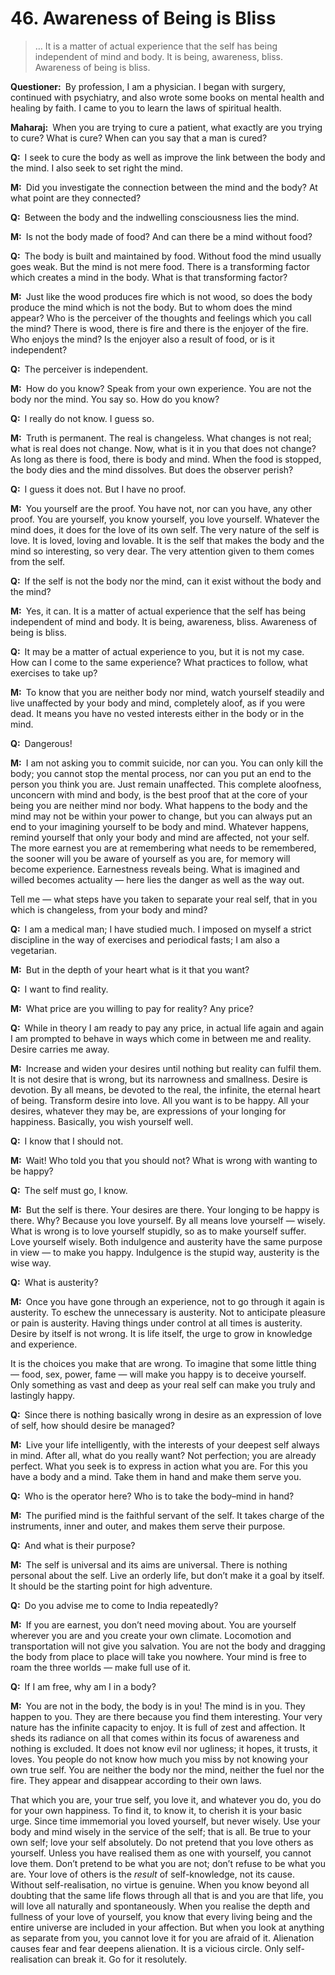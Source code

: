# 46. Awareness of Being is Bliss

>… It is a matter of actual experience that the self has being independent of mind and body. It is being, awareness, bliss. Awareness of being is bliss.

**Questioner:**&ensp;By profession, I am a physician. I began with surgery, continued with psychiatry, and also wrote some books on mental health and healing by faith. I came to you to learn the laws of spiritual health.

**Maharaj:**&ensp;When you are trying to cure a patient, what exactly are you trying to cure? What is cure? When can you say that a man is cured?

**Q:**&ensp;I seek to cure the body as well as improve the link between the body and the mind. I also seek to set right the mind.

**M:**&ensp;Did you investigate the connection between the mind and the body? At what point are they connected?

**Q:**&ensp;Between the body and the indwelling consciousness lies the mind.

**M:**&ensp;Is not the body made of food? And can there be a mind without food?

**Q:**&ensp;The body is built and maintained by food. Without food the mind usually goes weak. But the mind is not mere food. There is a transforming factor which creates a mind in the body. What is that transforming factor?

**M:**&ensp;Just like the wood produces fire which is not wood, so does the body produce the mind which is not the body. But to whom does the mind appear? Who is the perceiver of the thoughts and feelings which you call the mind? There is wood, there is fire and there is the enjoyer of the fire. Who enjoys the mind? Is the enjoyer also a result of food, or is it independent?

**Q:**&ensp;The perceiver is independent.

**M:**&ensp;How do you know? Speak from your own experience. You are not the body nor the mind. You say so. How do you know?

**Q:**&ensp;I really do not know. I guess so.

**M:**&ensp;Truth is permanent. The real is changeless. What changes is not real; what is real does not change. Now, what is it in you that does not change? As long as there is food, there is body and mind. When the food is stopped, the body dies and the mind dissolves. But does the observer perish?

**Q:**&ensp;I guess it does not. But I have no proof.

**M:**&ensp;You yourself are the proof. You have not, nor can you have, any other proof. You are yourself, you know yourself, you love yourself. Whatever the mind does, it does for the love of its own self. The very nature of the self is love. It is loved, loving and lovable. It is the self that makes the body and the mind so interesting, so very dear. The very attention given to them comes from the self.

**Q:**&ensp;If the self is not the body nor the mind, can it exist without the body and the mind?

**M:**&ensp;Yes, it can. It is a matter of actual experience that the self has being independent of mind and body. It is being, awareness, bliss. Awareness of being is bliss.

**Q:**&ensp;It may be a matter of actual experience to you, but it is not my case. 
How can I come to the same experience? What practices to follow, what exercises to take up?

**M:**&ensp;To know that you are neither body nor mind, watch yourself steadily and live unaffected by your body and mind, completely aloof, as if you were dead. It means you have no vested interests either in the body or in the mind.

**Q:**&ensp;Dangerous!

**M:**&ensp;I am not asking you to commit suicide, nor can you. You can only kill the body; you cannot stop the mental process, nor can you put an end to the person you think you are. Just remain unaffected. This complete aloofness, unconcern with mind and body, is the best proof that at the core of your being you are neither mind nor body. What happens to the body and the mind may not be within your power to change, but you can always put an end to your imagining yourself to be body and mind. Whatever happens, remind yourself that only your body and mind are affected, not your self. The more earnest you are at remembering what needs to be remembered, the sooner will you be aware of yourself as you are, for memory will become experience. Earnestness reveals being. What is imagined and willed becomes actuality — here lies the danger as well as the way out. 

Tell me — what steps have you taken to separate your real self, that in you which is changeless, from your body and mind?

**Q:**&ensp;I am a medical man; I have studied much. I imposed on myself a strict discipline in the way of exercises and periodical fasts; I am also a vegetarian.

**M:**&ensp;But in the depth of your heart what is it that you want?

**Q:**&ensp;I want to find reality.

**M:**&ensp;What price are you willing to pay for reality? Any price?

**Q:**&ensp;While in theory I am ready to pay any price, in actual life again and again I am prompted to behave in ways which come in between me and reality. Desire carries me away.

**M:**&ensp;Increase and widen your desires until nothing but reality can fulfil them. It is not desire that is wrong, but its narrowness and smallness. Desire is devotion. By all means, be devoted to the real, the infinite, the eternal heart of being. Transform desire into love. All you want is to be happy. All your desires, whatever they may be, are expressions of your longing for happiness. Basically, you wish yourself well.

**Q:**&ensp;I know that I should not.

**M:**&ensp;Wait! Who told you that you should not? What is wrong with wanting to be happy?

**Q:**&ensp;The self must go, I know.

**M:**&ensp;But the self is there. Your desires are there. Your longing to be happy is there. Why? Because you love yourself. By all means love yourself — wisely. What is wrong is to love yourself stupidly, so as to make yourself suffer. Love yourself wisely. Both indulgence and austerity have the same purpose in view — to make you happy. Indulgence is the stupid way, austerity is the wise way.

**Q:**&ensp;What is austerity?

**M:**&ensp;Once you have gone through an experience, not to go through it again is austerity. To eschew the unnecessary is austerity. Not to anticipate pleasure or pain is austerity. Having things under control at all times is austerity. Desire by itself is not wrong. It is life itself, the urge to grow in knowledge and experience. 

It is the choices you make that are wrong. To imagine that some little thing — food, sex, power, fame — will make you happy is to deceive yourself. Only something as vast and deep as your real self can make you truly and lastingly happy.

**Q:**&ensp;Since there is nothing basically wrong in desire as an expression of love of self, how should desire be managed?

**M:**&ensp;Live your life intelligently, with the interests of your deepest self always in mind. After all, what do you really want? Not perfection; you are already perfect. What you seek is to express in action what you are. For this you have a body and a mind. Take them in hand and make them serve you.

**Q:**&ensp;Who is the operator here? Who is to take the body–mind in hand?

**M:**&ensp;The purified mind is the faithful servant of the self. It takes charge of the instruments, inner and outer, and makes them serve their purpose.

**Q:**&ensp;And what is their purpose?

**M:**&ensp;The self is universal and its aims are universal. There is nothing personal about the self. Live an orderly life, but don’t make it a goal by itself. It should be the starting point for high adventure.

**Q:**&ensp;Do you advise me to come to India repeatedly?

**M:**&ensp;If you are earnest, you don’t need moving about. You are yourself wherever you are and you create your own climate. Locomotion and transportation will not give you salvation. You are not the body and dragging the body from place to place will take you nowhere. Your mind is free to roam the three worlds — make full use of it.

**Q:**&ensp;If I am free, why am I in a body?

**M:**&ensp;You are not in the body, the body is in you! The mind is in you. They happen to you. They are there because you find them interesting. Your very nature has the infinite capacity to enjoy. It is full of zest and affection. It sheds its radiance on all that comes within its focus of awareness and nothing is excluded. It does not know evil nor ugliness; it hopes, it trusts, it loves. You people do not know how much you miss by not knowing your own true self. You are neither the body nor the mind, neither the fuel nor the fire. They appear and disappear according to their own laws. 

That which you are, your true self, you love it, and whatever you do, you do for your own happiness. To find it, to know it, to cherish it is your basic urge. Since time immemorial you loved yourself, but never wisely. Use your body and mind wisely in the service of the self; that is all. Be true to your own self; love your self absolutely. Do not pretend that you love others as yourself. Unless you have realised them as one with yourself, you cannot love them. Don’t pretend to be what you are not; don’t refuse to be what you are. Your love of others is the *result* of self-knowledge, not its cause. Without self-realisation, no virtue is genuine. When you know beyond all doubting that the same life flows through all that is and you are that life, you will love all naturally and spontaneously. When you realise the depth and fullness of your love of yourself, you know that every living being and the entire universe are included in your affection. But when you look at anything as separate from you, you cannot love it for you are afraid of it. Alienation causes fear and fear deepens alienation. It is a vicious circle. Only self-realisation can break it. Go for it resolutely.
